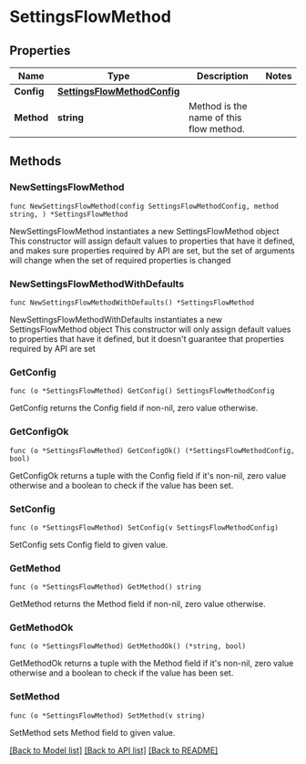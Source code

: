 # SettingsFlowMethod

## Properties

Name | Type | Description | Notes
------------ | ------------- | ------------- | -------------
**Config** | [**SettingsFlowMethodConfig**](settingsFlowMethodConfig.md) |  | 
**Method** | **string** | Method is the name of this flow method. | 

## Methods

### NewSettingsFlowMethod

`func NewSettingsFlowMethod(config SettingsFlowMethodConfig, method string, ) *SettingsFlowMethod`

NewSettingsFlowMethod instantiates a new SettingsFlowMethod object
This constructor will assign default values to properties that have it defined,
and makes sure properties required by API are set, but the set of arguments
will change when the set of required properties is changed

### NewSettingsFlowMethodWithDefaults

`func NewSettingsFlowMethodWithDefaults() *SettingsFlowMethod`

NewSettingsFlowMethodWithDefaults instantiates a new SettingsFlowMethod object
This constructor will only assign default values to properties that have it defined,
but it doesn't guarantee that properties required by API are set

### GetConfig

`func (o *SettingsFlowMethod) GetConfig() SettingsFlowMethodConfig`

GetConfig returns the Config field if non-nil, zero value otherwise.

### GetConfigOk

`func (o *SettingsFlowMethod) GetConfigOk() (*SettingsFlowMethodConfig, bool)`

GetConfigOk returns a tuple with the Config field if it's non-nil, zero value otherwise
and a boolean to check if the value has been set.

### SetConfig

`func (o *SettingsFlowMethod) SetConfig(v SettingsFlowMethodConfig)`

SetConfig sets Config field to given value.


### GetMethod

`func (o *SettingsFlowMethod) GetMethod() string`

GetMethod returns the Method field if non-nil, zero value otherwise.

### GetMethodOk

`func (o *SettingsFlowMethod) GetMethodOk() (*string, bool)`

GetMethodOk returns a tuple with the Method field if it's non-nil, zero value otherwise
and a boolean to check if the value has been set.

### SetMethod

`func (o *SettingsFlowMethod) SetMethod(v string)`

SetMethod sets Method field to given value.



[[Back to Model list]](../README.md#documentation-for-models) [[Back to API list]](../README.md#documentation-for-api-endpoints) [[Back to README]](../README.md)


